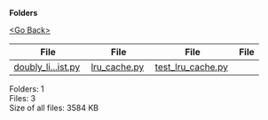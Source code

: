**Folders**

[&lt;Go Back&gt;](../right.html)

  

<table><thead><tr class="header"><th><strong>File</strong></th><th><strong>File</strong></th><th><strong>File</strong></th><th><strong>File</strong></th></tr></thead><tbody><tr class="odd"><td><a href="doubly_linked_list.py">doubly_li...ist.py</a> </td><td><a href="lru_cache.py">lru_cache.py</a> </td><td><a href="test_lru_cache.py">test_lru_cache.py</a> </td><td></td></tr></tbody></table>

Folders: 1  
Files: 3  
Size of all files: 3584 KB
